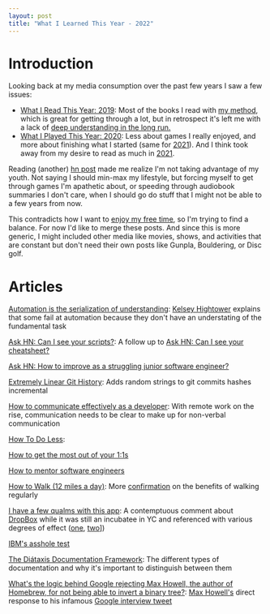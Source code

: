 ```yaml
---
layout: post
title: "What I Learned This Year - 2022"
---
```


# Introduction

Looking back at my media consumption over the past few years I saw a few issues:
* [What I Read This Year: 2019]({{site.baseurl}}/2020/01/02/what-i-read-this-year.html): Most of the books I read with [my method]({{site.baseurl}}/2020/10/01/how-i-read.html), which is great for getting through a lot, but in retrospect it's left me with a lack of [deep understanding in the long run.](https://news.ycombinator.com/item?id=29621642)
* [What I Played This Year: 2020]({{site.baseurl}}/2021/01/02/what-i-played-this-year.html): Less about games I really enjoyed, and more about finishing what I started (same for [2021]({{site.baseurl}}/2022/01/02/what-i-played-this-year.html)). And I think took away from my desire to read as much in [2021]({{site.baseurl}}/2022/01/01/what-i-read-this-year.html).

Reading (another) [hn post](https://news.ycombinator.com/item?id=29755155) made me realize I'm not taking advantage of my youth. Not saying I should min-max my lifestyle, but forcing myself to get through games I'm apathetic about, or speeding through audiobook summaries I don't care, when I should go do stuff that I might not be able to a few years from now.

This contradicts how I want to [enjoy my free time]({{site.baseurl}}/2021/06/01/purposeful-play.html), so I'm trying to find a balance. For now I'd like to merge these posts. And since this is more generic, I might included other media like movies, shows, and activities that are constant but don't need their own posts like Gunpla, Bouldering, or Disc golf.

# Articles

[Automation is the serialization of understanding](https://changelog.com/posts/automation-is-the-serialization-of-understanding): [Kelsey Hightower](https://en.wikipedia.org/wiki/Kelsey_Hightower) explains that some fail at automation because they don't have an understating of the fundamental task

[Ask HN: Can I see your scripts?](https://news.ycombinator.com/item?id=32467957): A follow up to [Ask HN: Can I see your cheatsheet?](https://news.ycombinator.com/item?id=31928736)

[Ask HN: How to improve as a struggling junior software engineer?](https://news.ycombinator.com/item?id=30974544)

[Extremely Linear Git History](https://westling.dev/b/extremely-linear-git): Adds random strings to git commits hashes incremental

[How to communicate effectively as a developer](https://www.karlsutt.com/articles/communicating-effectively-as-a-developer/): With remote work on the rise, communication needs to be clear to make up for non-verbal communication

[How To Do Less](https://alexturek.com/2022-03-07-How-to-do-less/):

[How to get the most out of your 1:1s](https://erik.wiffin.com/posts/how-to-get-the-most-out-of-your-11s/)

[How to mentor software engineers](https://xdg.me/mentor-engineers/)

[How to Walk (12 miles a day)](https://walkingtheworld.substack.com/p/how-to-walk-12-miles-a-day): More [confirmation](https://hbr.org/2021/02/dont-underestimate-the-power-of-a-walk) on the benefits of walking regularly

[I have a few qualms with this app](https://news.ycombinator.com/item?id=9224): A contemptuous comment about [DropBox](https://www.dropbox.com/) while it was still an incubatee in YC and referenced with various degrees of effect ([one](https://news.ycombinator.com/item?id=31682358), [two](https://news.ycombinator.com/item?id=31432743)])

[IBM's asshole test ](https://johnpublic.mataroa.blog/blog/the-asshole-test/)

[The Diátaxis Documentation Framework](https://diataxis.fr/): The different types of documentation and why it's important to distinguish between them

[What's the logic behind Google rejecting Max Howell, the author of Homebrew, for not being able to invert a binary tree?](https://www.quora.com/Whats-the-logic-behind-Google-rejecting-Max-Howell-the-author-of-Homebrew-for-not-being-able-to-invert-a-binary-tree/answer/Max-Howell?share=1): [Max Howell's](https://mxcl.dev/) direct response to his infamous [Google interview tweet](https://twitter.com/mxcl/status/608682016205344768)